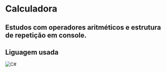 # Calculadora

## Estudos com operadores aritméticos e estrutura de repetição em console.

## Liguagem usada
![C#](https://img.shields.io/badge/C%23-239120?style=for-the-badge&logo=c-sharp&logoColor=white)

